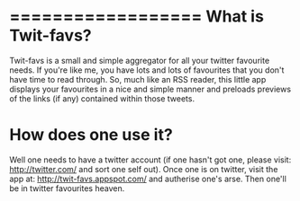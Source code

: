 ==================
What is Twit-favs?
==================

Twit-favs is a small and simple aggregator for all your twitter favourite needs. If you're like me, you have lots and lots of favourites that you don't have time to read through. So, much like an RSS reader, this little app displays your favourites in a nice and simple manner and preloads previews of the links (if any) contained within those tweets.

How does one use it?
====================

Well one needs to have a twitter account (if one hasn't got one, please visit: http://twitter.com/ and sort one self out). Once one is on twitter, visit the app at: http://twit-favs.appspot.com/ and autherise one's arse. Then one'll be in twitter favourites heaven.